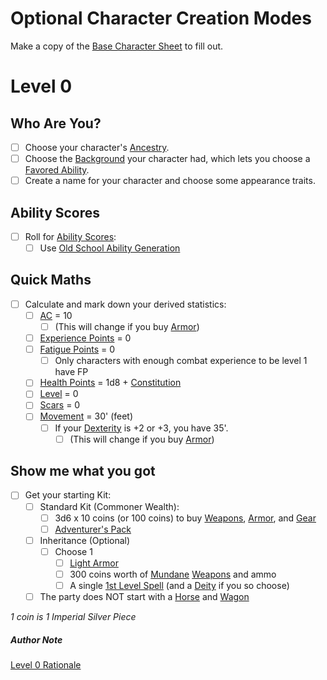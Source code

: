 # Optional Character Creation Modes
Make a copy of the [Base Character Sheet](Characters/Base%20Character%20Sheet.md) to fill out.
# Level 0
## Who Are You?
- [ ] Choose your character's [Ancestry](../Player%20Characters/Ancenstries/Ancestry.md).
- [ ] Choose the [Background](../Player%20Characters/Backgrounds.md) your character had, which lets you choose a [Favored Ability](../Player%20Characters/Favored%20Ability.md).
- [ ] Create a name for your character and choose some appearance traits.
## Ability Scores
- [ ] Roll for [Ability Scores](../Player%20Characters/Chosen%20Statistics/Ability%20Scores.md):
	- [ ] Use [Old School Ability Generation](../Old%20School%20Ability%20Generation.md)
## Quick Maths
- [ ] Calculate and mark down your derived statistics:
	- [ ] [AC](../Player%20Characters/Derived%20Statistics/Armor%20Class.md) = 10
		- [ ] (This will change if you buy [Armor](../Items/Armor.md))
	- [ ] [Experience Points](../Player%20Characters/Derived%20Statistics/Experience%20Points.md) = 0
	- [ ] [Fatigue Points](../Player%20Characters/Derived%20Statistics/Fatigue%20Points.md) = 0
		- [ ] Only characters with enough combat experience to be level 1 have FP
	- [ ] [Health Points](../Player%20Characters/Derived%20Statistics/Health%20Points.md) = 1d8 + [Constitution](../Player%20Characters/Chosen%20Statistics/Constitution.md)
	- [ ] [Level](../Player%20Characters/Derived%20Statistics/Level.md) = 0
	- [ ] [Scars](../Player%20Characters/Derived%20Statistics/Scars.md) = 0
	- [ ] [Movement](../Game%20Procedures/Movement.md) = 30' (feet)
		- [ ] If your [Dexterity](../Player%20Characters/Chosen%20Statistics/Dexterity.md) is +2 or +3, you have 35'.
			- [ ] (This will change if you buy [Armor](../Items/Armor.md))
## Show me what you got
- [ ] Get your starting Kit:
	- [ ] Standard Kit (Commoner Wealth):
		- [ ] 3d6 x 10 coins (or 100 coins) to buy [Weapons](../../Items/Weapons.md), [Armor](../../Items/Armor.md), and [Gear](../../Items/Standard%20Gear.md)
		- [ ] [Adventurer's Pack](../../Items/Individual%20Item%20Cards/Gear/100%20Coins/Adventurer's%20Pack.md)
	- [ ] Inheritance (Optional)
		- [ ] Choose 1
			- [ ] [Light Armor](../../Items/Individual%20Item%20Cards/Armors/Mundane%20Armors/Light%20Armor.md)
			- [ ] 300 coins worth of [Mundane](../../Items/Material%20Properties/Mundane%20Property.md) [Weapons](../../Items/Weapons.md) and ammo
			- [ ] A single [1st Level Spell](../../Magic/Spells/Mythril%20Spells/Level%201/1st%20Level%20Spells.md) (and a [Deity](../../Magic/Spells/Deities/Deities.md) if you so choose)
	- [ ] The party does NOT start with a [Horse](../Items/Individual%20Item%20Cards/Gear/250%20Coins/Horse,%20Draft.md) and [Wagon](../Items/Individual%20Item%20Cards/Gear/250%20Coins/Wagon.md)

*1 coin is 1 Imperial Silver Piece*

##### Author Note
[Level 0 Rationale](../../Foreword/Author's%20Notes/Level%200%20Rationale.md)